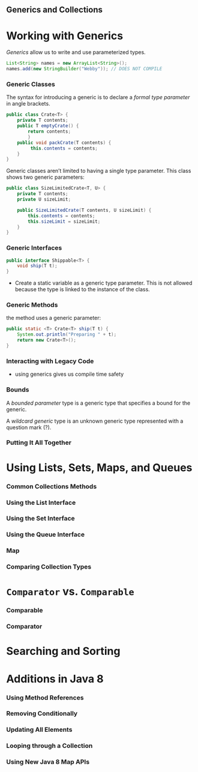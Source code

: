 Generics and Collections
---

# Working with Generics
_Generics_  allow us to write and use parameterized types.

```java
List<String> names = new ArrayList<String>();
names.add(new StringBuilder("Webby")); // DOES NOT COMPILE
```

### Generic Classes

The syntax for introducing a generic is to declare a _formal type parameter_ in angle brackets.

```java
public class Crate<T> { 
    private T contents; 
    public T emptyCrate() {
        return contents; 
        }
    public void packCrate(T contents) {
         this.contents = contents;
    } 
}
```

Generic classes aren’t limited to having a single type parameter. This class shows two generic parameters:

```java
public class SizeLimitedCrate<T, U> {
    private T contents;
    private U sizeLimit;

    public SizeLimitedCrate(T contents, U sizeLimit) {
        this.contents = contents;
        this.sizeLimit = sizeLimit; 
    }
}
```

### Generic Interfaces

```java
public interface Shippable<T> { 
    void ship(T t);
}
```
- Create a static variable as a generic type parameter. This is not allowed because the type is linked to the instance of the class.

### Generic Methods
the method uses a generic parameter:

```java
public static <T> Crate<T> ship(T t) { 
    System.out.println("Preparing " + t); 
    return new Crate<T>();
}
```

### Interacting with Legacy Code
* using generics gives us compile time safety

### Bounds

A _bounded parameter_ type is a generic type that specifies a bound for the generic.

A _wildcard generic_ type is an unknown generic type represented with a question mark (?).

### Putting It All Together

# Using Lists, Sets, Maps, and Queues
### Common Collections Methods
### Using the List Interface
### Using the Set Interface
### Using the Queue Interface
### Map
### Comparing Collection Types

# `Comparator` vs. `Comparable`
### Comparable
### Comparator

# Searching and Sorting

# Additions in Java 8
### Using Method References
### Removing Conditionally
### Updating All Elements
### Looping through a Collection
### Using New Java 8 Map APIs